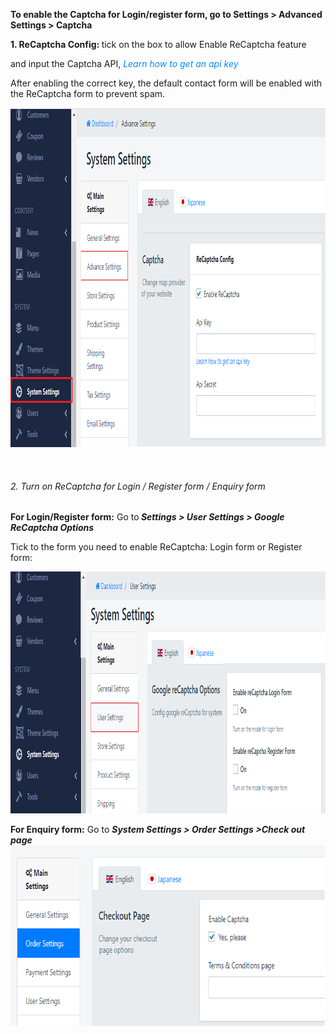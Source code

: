 <p><strong>To enable the Captcha for Login/register form, go to Settings &gt; Advanced Settings &gt; Captcha</strong></p>
<p><strong>1. ReCaptcha Config: </strong>tick on the box to allow Enable ReCaptcha feature</p>
<p>and input the Captcha API,&nbsp;<em style="box-sizing: border-box; color: #212b35; font-family: -apple-system, BlinkMacSystemFont, 'San Francisco', 'Segoe UI', Roboto, 'Helvetica Neue', sans-serif; font-size: 14px; background-color: #ffffff;"><a style="box-sizing: border-box; color: #0088ff; text-decoration-line: none; background-color: transparent;" href="https://www.google.com/recaptcha/admin" target="blank">Learn how to get an api key</a></em></p>
<p>After enabling the correct key, the default contact form will be enabled with the ReCaptcha form to prevent spam.</p>
<p><strong><img src="/assets/images/google-recaptcha/5855f195766db4f7e880a9dd6c418ef5.png" alt="" width="984" height="543" /></strong></p>
<p>&nbsp;</p>
<h6>2. Turn on ReCaptcha for Login / Register form / Enquiry form</h6>
<p><strong>For Login/Register form:</strong> Go to<em><strong> Settings &gt; User Settings &gt; Google ReCaptcha Options</strong></em></p>
<p>Tick to the form you need to enable ReCaptcha: Login form or Register form:&nbsp;</p>
<p><img src="/assets/images/google-recaptcha/5acb019c53a7521115b3b36ad16d4dae.png" alt="" width="1000" height="387" /></p>
<p><strong>For Enquiry form:</strong> Go to <em><strong>System Settings &gt; Order Settings &gt;Check out page </strong></em><img src="/assets/images/google-recaptcha/b36b7a1c7cb453ffd7d2e06af21dd8fc.png" alt="" width="747" height="289" /></p>